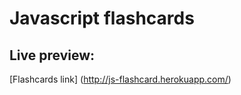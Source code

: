 # Javascript flashcards

## Live preview:

 [Flashcards link] (http://js-flashcard.herokuapp.com/)
 